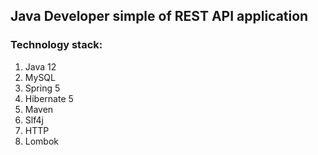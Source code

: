 ## Java Developer simple of REST API application

### Technology stack:
1. Java 12
2. MySQL
3. Spring 5
4. Hibernate 5
5. Maven
6. Slf4j
7. HTTP
8. Lombok